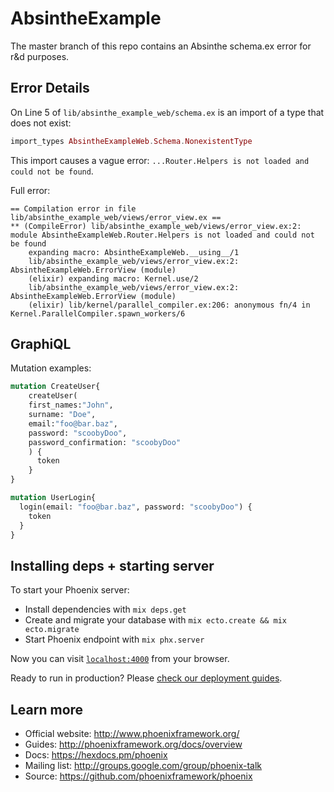 # AbsintheExample

The master branch of this repo contains an Absinthe schema.ex error for r&d purposes.

## Error Details

On Line 5 of `lib/absinthe_example_web/schema.ex` is an import of a type that does not exist:

```elixir
import_types AbsintheExampleWeb.Schema.NonexistentType
```

This import causes a vague error: `...Router.Helpers is not loaded and could not be found`.

Full error:

```shell
== Compilation error in file lib/absinthe_example_web/views/error_view.ex ==
** (CompileError) lib/absinthe_example_web/views/error_view.ex:2: module AbsintheExampleWeb.Router.Helpers is not loaded and could not be found
    expanding macro: AbsintheExampleWeb.__using__/1
    lib/absinthe_example_web/views/error_view.ex:2: AbsintheExampleWeb.ErrorView (module)
    (elixir) expanding macro: Kernel.use/2
    lib/absinthe_example_web/views/error_view.ex:2: AbsintheExampleWeb.ErrorView (module)
    (elixir) lib/kernel/parallel_compiler.ex:206: anonymous fn/4 in Kernel.ParallelCompiler.spawn_workers/6
```

## GraphiQL

Mutation examples:

```graphql
mutation CreateUser{
	createUser(
    first_names:"John",
    surname: "Doe",
    email:"foo@bar.baz",
    password: "scoobyDoo",
    password_confirmation: "scoobyDoo"
   	) {
	  token
	}
}

mutation UserLogin{
  login(email: "foo@bar.baz", password: "scoobyDoo") {
    token
  }
}
```

## Installing deps + starting server

To start your Phoenix server:

  * Install dependencies with `mix deps.get`
  * Create and migrate your database with `mix ecto.create && mix ecto.migrate`
  * Start Phoenix endpoint with `mix phx.server`

Now you can visit [`localhost:4000`](http://localhost:4000) from your browser.

Ready to run in production? Please [check our deployment guides](http://www.phoenixframework.org/docs/deployment).

## Learn more

  * Official website: http://www.phoenixframework.org/
  * Guides: http://phoenixframework.org/docs/overview
  * Docs: https://hexdocs.pm/phoenix
  * Mailing list: http://groups.google.com/group/phoenix-talk
  * Source: https://github.com/phoenixframework/phoenix
